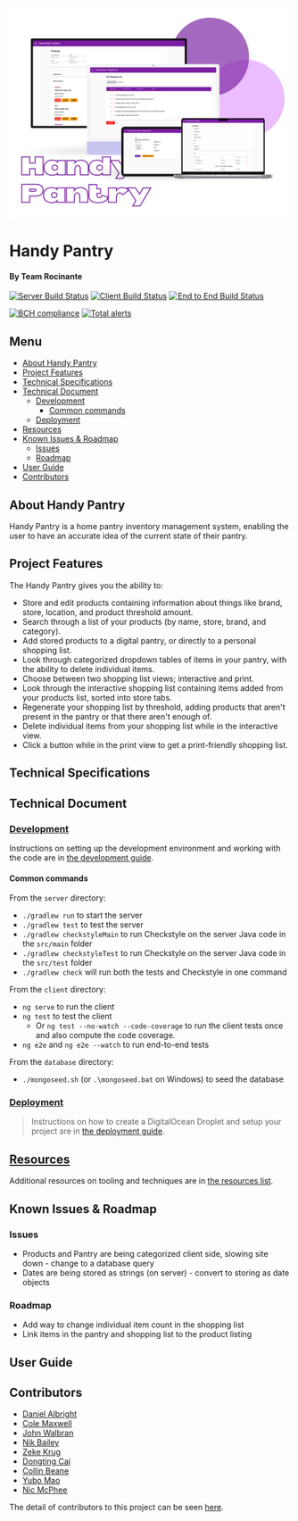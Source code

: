 ![Handy Pantry](/res/Handy-Pantry-Main-Pic.png)
# Handy Pantry
#### By Team Rocinante


[![Server Build Status](../../actions/workflows/server.yml/badge.svg)](../../actions/workflows/server.yml)
[![Client Build Status](../../actions/workflows/client.yaml/badge.svg)](../../actions/workflows/client.yaml)
[![End to End Build Status](../../actions/workflows/e2e.yaml/badge.svg)](../../actions/workflows/e2e.yaml)

[![BCH compliance](https://bettercodehub.com/edge/badge/UMM-CSci-3601-S22/iteration-3-acerinox?branch=main)](https://bettercodehub.com/)
[![Total alerts](https://img.shields.io/lgtm/alerts/g/UMM-CSci-3601-S22/iteration-3-acerinox.svg?logo=lgtm&logoWidth=18)](https://lgtm.com/projects/g/UMM-CSci-3601-S22/iteration-3-acerinox/alerts/)

## Menu

  - [About Handy Pantry](#about-handy-pantry)
  - [Project Features](#project-features)
  - [Technical Specifications](#technical-specifications)
  - [Technical Document](#technical-document)
    - [Development](#development)
      - [Common commands](#common-commands)
    - [Deployment](#deployment)
  - [Resources](#resources)
  - [Known Issues & Roadmap](#known-issues--roadmap)
    - [Issues](#issues)
    - [Roadmap](#roadmap)
  - [User Guide](#user-guide)
  - [Contributors](#contributors)

## About Handy Pantry

Handy Pantry is a home pantry inventory management system, enabling the user to have an accurate idea of the current state of their pantry.

## Project Features

The Handy Pantry gives you the ability to:
- Store and edit products containing information about things like brand, store, location, and product threshold amount.
- Search through a list of your products (by name, store, brand, and category).
- Add stored products to a digital pantry, or directly to a personal shopping list.
- Look through categorized dropdown tables of items in your pantry, with the ability to delete individual items.
- Choose between two shopping list views; interactive and print.
- Look through the interactive shopping list containing items added from your products list, sorted into store tabs.
- Regenerate your shopping list by threshold, adding products that aren't present in the pantry or that there aren't enough of.
- Delete individual items from your shopping list while in the interactive view.
- Click a button while in the print view to get a print-friendly shopping list.


## Technical Specifications



## Technical Document



### [Development](DEVELOPMENT.md)

Instructions on setting up the development environment and working with the code are in [the development guide](DEVELOPMENT.md).

#### Common commands

From the `server` directory:

- `./gradlew run` to start the server
- `./gradlew test` to test the server
- `./gradlew checkstyleMain` to run Checkstyle on the server Java code in the `src/main` folder
- `./gradlew checkstyleTest` to run Checkstyle on the server Java code in the `src/test` folder
- `./gradlew check` will run both the tests and Checkstyle in one command

From the `client` directory:

- `ng serve` to run the client
- `ng test` to test the client
  - Or `ng test --no-watch --code-coverage` to run the client tests once and
    also compute the code coverage.
- `ng e2e` and `ng e2e --watch` to run end-to-end tests

From the `database` directory:

- `./mongoseed.sh` (or `.\mongoseed.bat` on Windows) to seed the database

### [Deployment](DEPLOYMENT.md)

> Instructions on how to create a DigitalOcean Droplet and setup your project are in [the deployment guide](DEPLOYMENT.md).

## [Resources](RESOURCES.md)

Additional resources on tooling and techniques are in [the resources list](RESOURCES.md).

## Known Issues & Roadmap

### Issues
- Products and Pantry are being categorized client side, slowing site down - change to a database query
- Dates are being stored as strings (on server) - convert to storing as date objects

### Roadmap
- Add way to change individual item count in the shopping list
- Link items in the pantry and shopping list to the product listing


## User Guide



## Contributors

- <a href="https://github.com/albright220">Daniel Albright</a>
- <a href="https://github.com/cole-maxwell1">Cole Maxwell</a>
- <a href="https://github.com/jpwalbran">John Walbran</a>
- <a href="https://github.com/NikFBail">Nik Bailey</a>
- <a href="https://github.com/krug0102">Zeke Krug</a>
- <a href="https://github.com/caidongting0823">Dongting Cai</a>
- <a href="https://github.com/CBeane313">Collin Beane</a>
- <a href="https://github.com/YuboMao">Yubo Mao</a>
- <a href="https://github.com/NicMcPhee">Nic McPhee</a>

The detail of contributors to this project can be seen [here](../../graphs/contributors).
